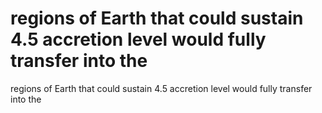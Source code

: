 # regions of Earth that could sustain 4.5 accretion level would fully transfer into the

regions of Earth that could sustain 4.5 accretion level would fully transfer into the